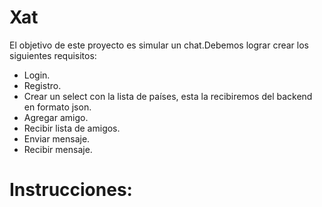 # Xat

El objetivo de este proyecto es simular un chat.Debemos lograr crear los siguientes requisitos:

- Login.
- Registro.
- Crear un select con la lista de países, esta la recibiremos del backend en formato json.
- Agregar amigo.
- Recibir lista de amigos.
- Enviar mensaje.
- Recibir mensaje.


# Instrucciones:


